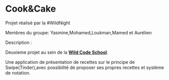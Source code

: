 # Cook&Cake
Projet réalisé par la #WildNight  

Membres du groupe: Yasmine,Mohamed,Loukman,Mamed et Aurélien  


Description :  

Deuxieme projet au sein de la [**Wild Code School**](https://www.wildcodeschool.com/fr-FR).  

Une application de présentation de recettes sur le principe de Swipe(Tinder),avec possibilité de proposer ses propres recettes et système de notation.
